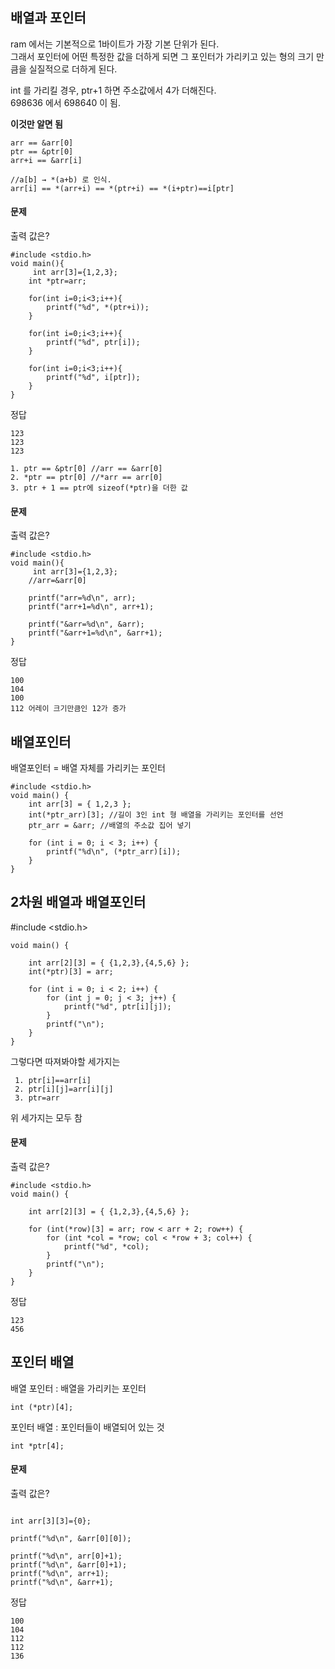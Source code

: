 ## 배열과 포인터
ram 에서는 기본적으로 1바이트가 가장 기본 단위가 된다.  
그래서 포인터에 어떤 특정한 값을 더하게 되면 그 포인터가 가리키고 있는 형의 크기 만큼을 실질적으로 더하게 된다.  

int 를 가리킬 경우, ptr+1 하면 주소값에서 4가 더해진다.  
698636 에서 698640 이 됨.

**이것만 알면 됨**
```
arr == &arr[0]
ptr == &ptr[0]
arr+i == &arr[i]
```
```
//a[b] → *(a+b) 로 인식.
arr[i] == *(arr+i) == *(ptr+i) == *(i+ptr)==i[ptr]
```
#### 문제
출력 값은?
```
#include <stdio.h>
void main(){
	 int arr[3]={1,2,3};
	int *ptr=arr;

	for(int i=0;i<3;i++){
		printf("%d", *(ptr+i));
	}

	for(int i=0;i<3;i++){
		printf("%d", ptr[i]);
	}

	for(int i=0;i<3;i++){
		printf("%d", i[ptr]);
	}
}
```
정답
```
123
123
123
```
```
1. ptr == &ptr[0] //arr == &arr[0]
2. *ptr == ptr[0] //*arr == arr[0]
3. ptr + 1 == ptr에 sizeof(*ptr)을 더한 값
```
#### 문제
출력 값은?
```
#include <stdio.h>
void main(){
	 int arr[3]={1,2,3};
	//arr=&arr[0]

	printf("arr=%d\n", arr);
	printf("arr+1=%d\n", arr+1);

	printf("&arr=%d\n", &arr);
	printf("&arr+1=%d\n", &arr+1);
}
```
정답
```
100
104
100
112 어레이 크기만큼인 12가 증가
```

## 배열포인터
배열포인터 = 배열 자체를 가리키는 포인터  
```
#include <stdio.h>
void main() {
	int arr[3] = { 1,2,3 };
	int(*ptr_arr)[3]; //길이 3인 int 형 배열을 가리키는 포인터를 선언
	ptr_arr = &arr; //배열의 주소값 집어 넣기

	for (int i = 0; i < 3; i++) {
		printf("%d\n", (*ptr_arr)[i]);
	}
}
```

## 2차원 배열과 배열포인터
#include <stdio.h>
```
void main() {

	int arr[2][3] = { {1,2,3},{4,5,6} };
	int(*ptr)[3] = arr;

	for (int i = 0; i < 2; i++) {
		for (int j = 0; j < 3; j++) {
			printf("%d", ptr[i][j]);
		}
		printf("\n");
	}
}
```

그렇다면 따져봐야할 세가지는
```
 1. ptr[i]==arr[i]
 2. ptr[i][j]=arr[i][j]
 3. ptr=arr
```
위 세가지는 모두 참

#### 문제
출력 값은?
```
#include <stdio.h>
void main() {

	int arr[2][3] = { {1,2,3},{4,5,6} };

	for (int(*row)[3] = arr; row < arr + 2; row++) {
		for (int *col = *row; col < *row + 3; col++) {
			printf("%d", *col);
		}
		printf("\n");
	}
}
```
정답
```
123
456
```

## 포인터 배열
배열 포인터 : 배열을 가리키는 포인터
```
int (*ptr)[4];
```
포인터 배열 : 포인터들이 배열되어 있는 것
```
int *ptr[4];
```


#### 문제
출력 값은?
```

int arr[3][3]={0};

printf("%d\n", &arr[0][0]);

printf("%d\n", arr[0]+1);
printf("%d\n", &arr[0]+1);
printf("%d\n", arr+1);
printf("%d\n", &arr+1);
```
정답
```
100
104
112
112
136
```
